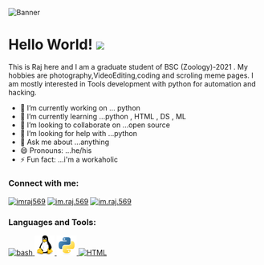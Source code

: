 ![Banner](https://user-images.githubusercontent.com/53007802/133314265-fedae688-2691-4628-9ad0-cb0c6654f8db.gif)

# Hello World! <img src="https://raw.githubusercontent.com/MartinHeinz/MartinHeinz/master/wave.gif" width="30px">

This is Raj here and I am a graduate student of BSC (Zoology)-2021 . My hobbies are photography,VideoEditing,coding and scroling meme pages. I am mostly interested in Tools development with python for automation and hacking. 

- 🔭 I’m currently working on ... python 
- 🌱 I’m currently learning ...python , HTML , DS , ML
- 👯 I’m looking to collaborate on ...open source 
- 🤔 I’m looking for help with ...python 
- 💬 Ask me about ...anything 
- 😄 Pronouns: ...he/his
- ⚡ Fun fact: ...i'm a workaholic 

<h3 align="left">Connect with me:</h3>
<p align="left">
<a href="https://twitter.com/imraj569" target="blank"><img align="center" src="https://raw.githubusercontent.com/rahuldkjain/github-profile-readme-generator/master/src/images/icons/Social/twitter.svg" alt="imraj569" height="30" width="40" /></a>
<a href="https://fb.com/im.raj.569" target="blank"><img align="center" src="https://raw.githubusercontent.com/rahuldkjain/github-profile-readme-generator/master/src/images/icons/Social/facebook.svg" alt="im.raj.569" height="30" width="40" /></a>
<a href="https://instagram.com/im.raj.569" target="blank"><img align="center" src="https://raw.githubusercontent.com/rahuldkjain/github-profile-readme-generator/master/src/images/icons/Social/instagram.svg" alt="im.raj.569" height="30" width="40" /></a>
</p>

<h3 align="left">Languages and Tools:</h3>
<p align="left"> <a href="https://www.gnu.org/software/bash/" target="_blank"> <img src="https://www.vectorlogo.zone/logos/gnu_bash/gnu_bash-icon.svg" alt="bash" width="40" height="40"/> </a> <a href="https://www.linux.org/" target="_blank"> <img src="https://raw.githubusercontent.com/devicons/devicon/master/icons/linux/linux-original.svg" alt="linux" width="40" height="40"/> </a> <a href="https://www.python.org" target="_blank"> <img src="https://raw.githubusercontent.com/devicons/devicon/master/icons/python/python-original.svg" alt="python" width="40" height="40"/> </a>
</a> <a href="https://www.w3schools.com/html/" target="_blank"> <img src="https://cdn.pixabay.com/photo/2017/08/05/11/16/logo-2582748_1280.png" alt="HTML" height="40"/> </a></p>
